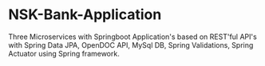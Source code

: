 # NSK-Bank-Application
Three Microservices with Springboot Application's based on REST'ful API's with Spring Data JPA, OpenDOC API, MySql DB, Spring Validations, Spring Actuator using Spring framework.
